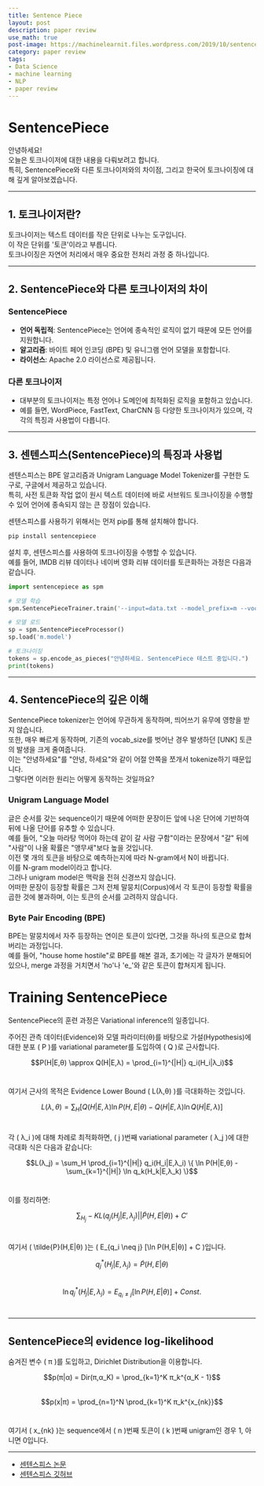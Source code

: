 ```yaml
---
title: Sentence Piece
layout: post
description: paper review
use_math: true
post-image: https://machinelearnit.files.wordpress.com/2019/10/sentencepiece.jpg
category: paper review
tags:
- Data Science
- machine learning
- NLP
- paper review
---
```

# SentencePiece

안녕하세요!<br>
오늘은 토크나이저에 대한 내용을 다뤄보려고 합니다.<br>
특히, SentencePiece와 다른 토크나이저와의 차이점, 그리고 한국어 토크나이징에 대해 깊게 알아보겠습니다.<br>

---

## 1. 토크나이저란?

토크나이저는 텍스트 데이터를 작은 단위로 나누는 도구입니다.<br>
이 작은 단위를 '토큰'이라고 부릅니다.<br>
토크나이징은 자연어 처리에서 매우 중요한 전처리 과정 중 하나입니다.<br>

---

## 2. SentencePiece와 다른 토크나이저의 차이

### SentencePiece

- **언어 독립적**: SentencePiece는 언어에 종속적인 로직이 없기 때문에 모든 언어를 지원합니다.<br>
- **알고리즘**: 바이트 페어 인코딩 (BPE) 및 유니그램 언어 모델을 포함합니다.<br>
- **라이선스**: Apache 2.0 라이선스로 제공됩니다.<br>

### 다른 토크나이저

- 대부분의 토크나이저는 특정 언어나 도메인에 최적화된 로직을 포함하고 있습니다.<br>
- 예를 들면, WordPiece, FastText, CharCNN 등 다양한 토크나이저가 있으며, 각각의 특징과 사용법이 다릅니다.<br>

---

## 3. 센텐스피스(SentencePiece)의 특징과 사용법

센텐스피스는 BPE 알고리즘과 Unigram Language Model Tokenizer를 구현한 도구로, 구글에서 제공하고 있습니다.<br>
특히, 사전 토큰화 작업 없이 원시 텍스트 데이터에 바로 서브워드 토크나이징을 수행할 수 있어 언어에 종속되지 않는 큰 장점이 있습니다.<br>

센텐스피스를 사용하기 위해서는 먼저 pip를 통해 설치해야 합니다.<br>

```python
pip install sentencepiece
```

설치 후, 센텐스피스를 사용하여 토크나이징을 수행할 수 있습니다.<br>
예를 들어, IMDB 리뷰 데이터나 네이버 영화 리뷰 데이터를 토큰화하는 과정은 다음과 같습니다.<br>

```python
import sentencepiece as spm

# 모델 학습
spm.SentencePieceTrainer.train('--input=data.txt --model_prefix=m --vocab_size=2000 --model_type=bpe')

# 모델 로드
sp = spm.SentencePieceProcessor()
sp.load('m.model')

# 토크나이징
tokens = sp.encode_as_pieces("안녕하세요. SentencePiece 테스트 중입니다.")
print(tokens)
```
---

## 4. SentencePiece의 깊은 이해

SentencePiece tokenizer는 언어에 무관하게 동작하며, 띄어쓰기 유무에 영향을 받지 않습니다.<br>
또한, 매우 빠르게 동작하며, 기존의 vocab_size를 벗어난 경우 발생하던 [UNK] 토큰의 발생을 크게 줄여줍니다.<br>
이는 "안녕하세요"를 "안녕, 하세요"와 같이 어절 안쪽을 쪼개서 tokenize하기 때문입니다.<br>
그렇다면 이러한 원리는 어떻게 동작하는 것일까요?<br>

### Unigram Language Model

글은 순서를 갖는 sequence이기 때문에 어떠한 문장이든 앞에 나온 단어에 기반하여 뒤에 나올 단어를 유추할 수 있습니다.<br>
예를 들어, "오늘 마라탕 먹어야 하는데 같이 갈 사람 구함"이라는 문장에서 "갈" 뒤에 "사람"이 나올 확률은 "앵무새"보다 높을 것입니다.<br>
이전 몇 개의 토큰을 바탕으로 예측하는지에 따라 N-gram에서 N이 바뀝니다.<br>
이를 N-gram model이라고 합니다.<br>
그러나 unigram model은 맥락을 전혀 신경쓰지 않습니다.<br>
어떠한 문장이 등장할 확률은 그저 전체 말뭉치(Corpus)에서 각 토큰이 등장할 확률을 곱한 것에 불과하며, 이는 토큰의 순서를 고려하지 않습니다.<br>

### Byte Pair Encoding (BPE)

BPE는 말뭉치에서 자주 등장하는 연이은 토큰이 있다면, 그것을 하나의 토큰으로 합쳐버리는 과정입니다.<br>
예를 들어, "house home hostile"로 BPE를 해본 결과, 초기에는 각 글자가 분해되어 있으나, merge 과정을 거치면서 'ho'나 'e_'와 같은 토큰이 합쳐지게 됩니다.<br>

# Training SentencePiece

SentencePiece의 훈련 과정은 Variational inference의 일종입니다.<br>

주어진 관측 데이터(Evidence)와 모델 파라미터(θ)를 바탕으로 가설(Hypothesis)에 대한 분포 \( P \)를 variational parameter를 도입하여 \( Q \)로 근사합니다.<br>

$$P(H|E,θ) \approx Q(H|E,λ) = \prod_{i=1}^{|H|} q_i(H_i|λ_i)$$<br>

여기서 근사의 목적은 Evidence Lower Bound \( L(λ,θ) \)를 극대화하는 것입니다.<br>

$$L(λ,θ) = \sum_H [Q(H|E,λ) \ln P(H,E|θ) - Q(H|E,λ) \ln Q(H|E,λ)]$$<br>

각 \( λ_i \)에 대해 차례로 최적화하면, \( j \)번째 variational parameter \( λ_j \)에 대한 극대화 식은 다음과 같습니다:<br>

$$L(λ_j) = \sum_H \prod_{i=1}^{|H|} q_i(H_i|E,λ_i) \{ \ln P(H|E,θ) - \sum_{k=1}^{|H|} \ln q_k(H_k|E,λ_k) \}$$<br>

이를 정리하면:<br>

$$\sum_{H_j} -KL(q_j(H_j|E,λ_j) || \tilde{P}(H,E|θ)) + C'$$<br>

여기서 \( \tilde{P}(H,E|θ) \)는 \( E_{q_i \neq j} [\ln P(H,E|θ)] + C \)입니다.<br>

$$q_j^*(H_j|E,λ_j) = \tilde{P}(H,E|θ)$$<br>
$$\ln q_j^*(H_j|E,λ_j) = E_{q_i \neq j} [\ln P(H,E|θ)] + Const.$$<br>

---

## SentencePiece의 evidence log-likelihood

숨겨진 변수 \( π \)를 도입하고, Dirichlet Distribution을 이용합니다.<br>

$$p(π|α) = Dir(π,α_K) = \prod_{k=1}^K π_k^{α_K - 1}$$<br>
$$p(x|π) = \prod_{n=1}^N \prod_{k=1}^K π_k^{x_{nk}}$$<br>

여기서 \( x_{nk} \)는 sequence에서 \( n \)번째 토큰이 \( k \)번째 unigram인 경우 1, 아니면 0입니다.<br>

---



- [센텐스피스 논문](https://arxiv.org/pdf/1808.06226.pdf)<br>
- [센텐스피스 깃허브](https://github.com/google/sentencepiece)<br>
